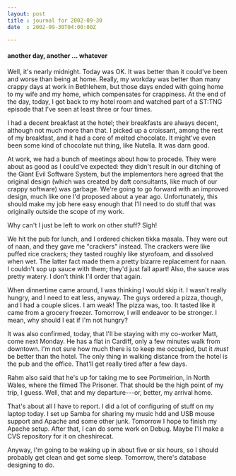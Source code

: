 ```yaml
---
layout: post
title : journal for 2002-09-30
date  : 2002-09-30T04:00:00Z

---
```

<h4>another day, another ... whatever</h4>Well, it's nearly midnight.  Today was OK.  It was better than it could've been and worse than being at home.  Really, my workday was better than many crappy days at work in Bethlehem, but those days ended with going home to my wife and my home, which compensates for crappiness.  At the end of the day, today, I got back to my hotel room and watched part of a ST:TNG episode that I've seen at least three or four times.

I had a decent breakfast at the hotel;  their breakfasts are always decent, although not much more than that.  I picked up a croissant, among the rest of my breakfast, and it had a core of melted chocolate.  It might've even been some kind of chocolate nut thing, like Nutella.  It was darn good.

At work, we had a bunch of meetings about how to procede.  They were about as good as I could've expected:  they didn't result in our ditching of the Giant Evil Software System, but the implementors here agreed that the original design (which was created by daft consultants, like much of our crappy software) was garbage.  We're going to go forward with an improved design, much like one I'd proposed about a year ago.  Unfortunately, this should make my job here easy enough that I'll need to do stuff that was originally outside the scope of my work.

Why can't I just be left to work on other stuff?  Sigh!

We hit the pub for lunch, and I ordered chicken tikka masala.  They were out of naan, and they gave me "crackers" instead.  The crackers were like puffed rice crackers; they tasted roughly like styrofoam, and dissolved when wet.  The latter fact made them a pretty bizarre replacement for naan.  I couldn't sop up sauce with them;  they'd just fall apart!  Also, the sauce was pretty watery.  I don't think I'll order that again.

When dinnertime came around, I was thinking I would skip it.  I wasn't really hungry, and I need to eat less, anyway.  The guys ordered a pizza, though, and I had a couple slices.  I am weak!  The pizza was, too.  It tasted like it came from a grocery freezer.  Tomorrow, I will endeavor to be stronger.  I mean, why should I eat if I'm not hungry?

It was also confirmed, today, that I'll be staying with my co-worker Matt, come next Monday.  He has a flat in Cardiff, only a few minutes walk from downtown. I'm not sure how much there is to keep me occupied, but it <em>must</em> be better than the hotel.  The only thing in walking distance from the hotel is the pub and the office.  That'll get really tired after a few days.

Rahm also said that he's up for taking me to see Portmeirion, in North Wales, where the filmed The Prisoner.  That should be the high point of my trip, I guess.  Well, that and my departure---or, better, my arrival home.  

That's about all I have to report.  I did a lot of configuring of stuff on my laptop today.  I set up Samba for sharing my music hdd and USB mouse support and Apache and some other junk.  Tomorrow I hope to finish my Apache setup. After that, I can do some work on Debug.  Maybe I'll make a CVS repository for it on cheshirecat.

Anyway, I'm going to be waking up in about five or six hours, so I should probably get clean and get some sleep.  Tomorrow, there's database designing to do.

